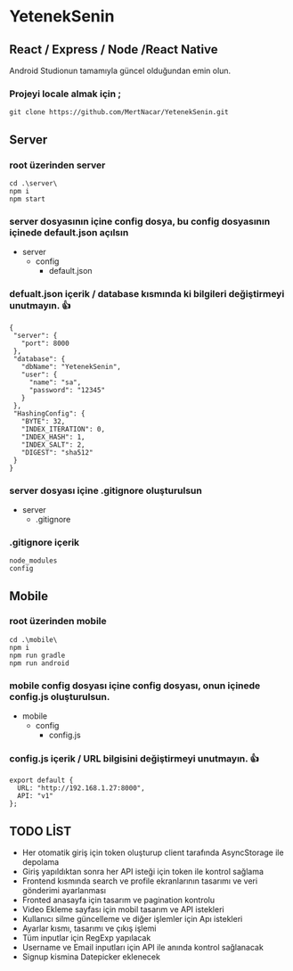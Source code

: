 # YetenekSenin
## React / Express / Node /React Native

Android Studionun tamamıyla güncel olduğundan emin olun.

### Projeyi locale almak için ;
```
git clone https://github.com/MertNacar/YetenekSenin.git
```
## Server
### root üzerinden server
```
cd .\server\
npm i
npm start 
```
### server dosyasının içine config dosya, bu config dosyasının içinede default.json açılsın
* server
  * config
    * default.json
    
 ### defualt.json içerik / database kısmında ki bilgileri değiştirmeyi unutmayın. :+1:
 ```
{
  "server": {
    "port": 8000
  },
  "database": {
    "dbName": "YetenekSenin",
    "user": {
      "name": "sa",
      "password": "12345"
    }
  },
  "HashingConfig": {
    "BYTE": 32,
    "INDEX_ITERATION": 0,
    "INDEX_HASH": 1,
    "INDEX_SALT": 2,
    "DIGEST": "sha512"
  }
}
```

### server dosyası içine .gitignore oluşturulsun 

* server
  * .gitignore

### .gitignore içerik

```
node_modules
config
```
## Mobile

### root üzerinden mobile
```
cd .\mobile\
npm i
npm run gradle
npm run android 
```

### mobile config dosyası içine config dosyası, onun içinede config.js oluşturulsun. ###

* mobile
  * config
    * config.js
    
 ### config.js içerik / URL bilgisini değiştirmeyi unutmayın. :+1:
```
export default {
  URL: "http://192.168.1.27:8000",
  API: "v1"
};
```
## TODO LİST

* Her otomatik giriş için token oluşturup client tarafında AsyncStorage ile depolama
* Giriş yapıldıktan sonra her API isteği için token ile kontrol sağlama 
* Frontend kısmında search ve profile ekranlarının tasarımı ve veri gönderimi ayarlanması
* Fronted anasayfa için tasarım ve pagination kontrolu
* Video Ekleme sayfası için mobil tasarım ve API istekleri 
* Kullanıcı silme güncelleme ve diğer işlemler için Apı istekleri
* Ayarlar kısmı, tasarımı ve çıkış işlemi
* Tüm inputlar için RegExp yapılacak
* Username ve Email inputları için API ile anında kontrol sağlanacak
* Signup kismina Datepicker eklenecek
